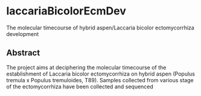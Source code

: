 # laccariaBicolorEcmDev
The molecular timecourse of hybrid aspen/Laccaria bicolor ectomycorrhiza development

## Abstract

The project aims at deciphering the molecular timecourse of the establishment of Laccaria bicolor ectomycorrhiza on hybrid aspen (Populus tremula x Populus tremuloides, T89). Samples collected from various stage of the ectomycorrhiza have been collected and sequenced
